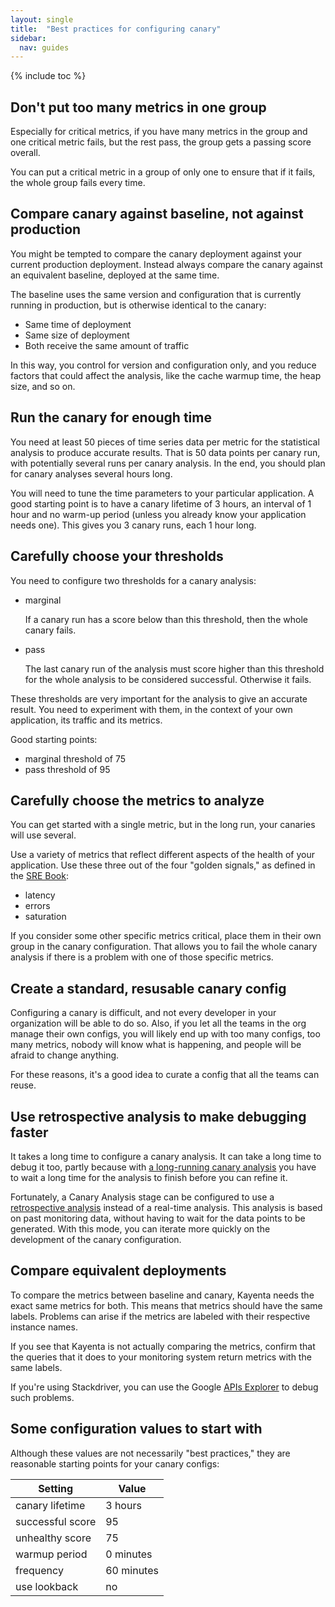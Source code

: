 ```yaml
---
layout: single
title:  "Best practices for configuring canary"
sidebar:
  nav: guides
---
```


{% include toc %}


## Don't put too many metrics in one group

Especially for critical metrics, if you have many metrics in the group and one
critical metric fails, but the rest pass, the group gets a passing score overall.

You can put a critical metric in a group of only one to ensure that if it fails,
the whole group fails every time.

## Compare canary against baseline, not against production

You might be tempted to compare the canary deployment against your current
production deployment. Instead always compare the canary against an equivalent
baseline, deployed at the same time.

The baseline uses the same version and configuration that is currently running
in production, but is otherwise identical to the canary:

* Same time of deployment
* Same size of deployment
* Both receive the same amount of traffic

In this way, you control for version and configuration only, and you reduce
factors that could affect the analysis, like the cache warmup time, the heap
size, and so on.

## Run the canary for enough time

You need at least 50 pieces of time series data per metric for the statistical
analysis to produce accurate results. That is 50 data points per canary run,
with potentially several runs per canary analysis. In the end, you should plan
for canary analyses several hours long.

You will need to tune the time parameters to your particular application. A good
starting point is to have a canary lifetime of 3 hours, an interval of 1 hour
and no warm-up period (unless you already know your application needs one).
This gives you 3 canary runs, each 1 hour long.

## Carefully choose your thresholds

You need to configure two thresholds for a canary analysis:

* marginal

  If a canary run has a score below than this threshold, then the whole canary
  fails.

* pass

  The last canary run of the analysis must score higher than this threshold for
  the whole analysis to be considered successful. Otherwise it fails.

These thresholds are very important for the analysis to give an accurate result.
You need to experiment with them, in the context of your own application, its
traffic and its metrics.

Good starting points:

* marginal threshold of 75
* pass threshold of 95

## Carefully choose the metrics to analyze

You can get started with a single metric, but in the long run, your canaries
will use several.

Use a variety of metrics that reflect different aspects of the health of your
application. Use these three out of the four "golden signals," as defined in
the [SRE Book](https://landing.google.com/sre/book/chapters/monitoring-distributed-systems.html):

* latency
* errors
* saturation

If you consider some other specific metrics critical, place them in their own
group in the canary configuration. That allows you to fail the whole canary
analysis if there is a problem with one of those specific metrics.

## Create a standard, resusable canary config

Configuring a canary is difficult, and not every developer in your organization
will be able to do so. Also, if you let all the teams in the org manage their
own configs, you will likely end up with too many configs, too many metrics,
nobody will know what is happening, and people will be afraid to change
anything.

For these reasons, it's a good idea to curate a config that all the teams can
reuse.

## Use retrospective analysis to make debugging faster

It takes a long time to configure a canary analysis. It can take a long time to
debug it too, partly because with [a long-running canary
analysis](#run-the-canary-for-a-long-enough-time) you have to wait a long time
for the analysis to finish before you can refine it.

Fortunately, a Canary Analysis stage can be configured to use a [retrospective
analysis](/guides/user/canary/stage/#real-time-versus-retrospective-analysis)
instead of a real-time analysis. This analysis is based on past monitoring data,
without having to wait for the data points to be generated. With this mode, you
can iterate more quickly on the development of the canary configuration.

## Compare equivalent deployments

To compare the metrics between baseline and canary, Kayenta needs the exact same
metrics for both. This means that metrics should have the same labels. Problems
can arise if the metrics are labeled with their respective instance names.

If you see that Kayenta is not actually comparing the metrics, confirm that the
queries that it does to your monitoring system return metrics with the same
labels.

If you're using Stackdriver, you can use the Google [APIs Explorer](https://developers.google.com/apis-explorer/#search/timeseries/m/monitoring/v3/monitoring.projects.timeSeries.list) to debug such problems.

## Some configuration values to start with

Although these values are not necessarily "best practices," they are reasonable
starting points for your canary configs:

| Setting | Value |
|-|-----------|
| canary lifetime | 3 hours |
| successful score | 95 |
| unhealthy score | 75 |
| warmup period | 0 minutes|
| frequency | 60 minutes |
| use lookback | no |
